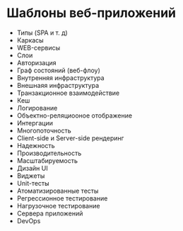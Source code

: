 # Шаблоны веб-приложений

* Типы \(SPA и т. д\)
* Каркасы
* WEB-сервисы
* Слои
* Авторизация
* Граф состояний \(веб-флоу\)
* Внутренняя инфраструктура
* Внешнаяя инфраструктура
* Транзакционное взаимодействие
* Кеш
* Логирование
* Объектно-реляциооное отображение
* Интергации
* Многопоточность
* Client-side и Server-side рендеринг
* Надежность
* Производительность
* Масштабируемость
* Дизайн UI
* Виджеты
* Unit-тесты
* Атоматизированные тесты
* Регрессионное тестирование
* Нагрузочное тестирование
* Сервера приложений
* DevOps



